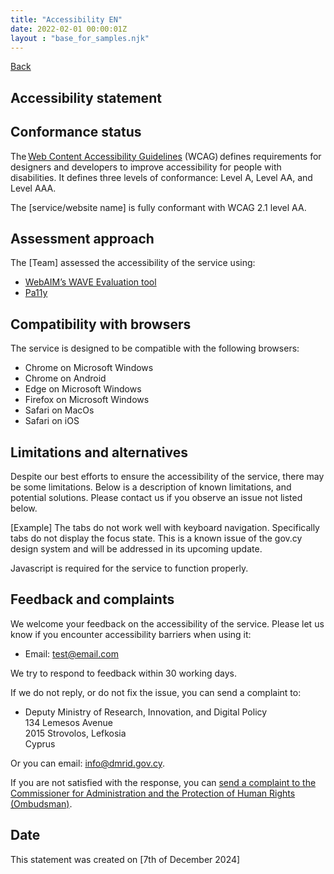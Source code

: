 ```yaml
---
title: "Accessibility EN"
date: 2022-02-01 00:00:01Z
layout : "base_for_samples.njk"
---
```

<!--beforeMain-->
<section class="govcy-container">
    <a class="govcy-back-link" href="#">Back</a>
</section>
 <!--main-->
 <main class="govcy-container">
    <div class="govcy-row">
        <article class="govcy-col-8">
            <h1>Accessibility statement</h1>
            <h2>Conformance status</h2>
            <p>The <a href="https://www.w3.org/TR/WCAG21/" rel="noreferrer noopener" target="_blank">Web Content Accessibility Guidelines</a> (WCAG) defines requirements for designers and developers to improve accessibility for people with disabilities. It defines three levels of conformance: Level A, Level AA, and Level AAA.</p> 
            <p>The [service/website name] is fully conformant with WCAG 2.1 level AA.</p>
            <h2>Assessment approach</h2>
            <p>The [Team] assessed the accessibility of the service using: </p>
            <ul>
                <li><a href="https://wave.webaim.org/" rel="noreferrer noopener" target="_blank">WebAIM’s WAVE Evaluation tool</a> </li>
                <li><a href="https://pa11y.org/" rel="noreferrer noopener" target="_blank">Pa11y</a> </li>
            </ul>
            <h2>Compatibility with browsers</h2> 
            <p>The service is designed to be compatible with the following browsers: </p> 
            <ul>
                <li>Chrome on Microsoft Windows</li>
                <li>Chrome on Android</li> 
                <li>Edge on Microsoft Windows</li> 
                <li>Firefox on Microsoft Windows</li>
                <li>Safari on MacOs</li>
                <li>Safari on iOS</li> 
            </ul>
            <h2>Limitations and alternatives</h2>
            <p>Despite our best efforts to ensure the accessibility of the service, there may be some limitations. Below is a description of known limitations, and potential solutions. Please contact us if you observe an issue not listed below. </p>
            <p>[Example] The tabs do not work well with keyboard navigation. Specifically tabs do not display the focus state. This is a known issue of the gov.cy design system and will be addressed in its upcoming update.</p>
            <p>Javascript is required for the service to function properly.</p>
            <h2>Feedback and complaints</h2> 
            <p>We welcome your feedback on the accessibility of the service. Please let us know if you encounter accessibility barriers when using it:</p> 
            <ul class="govcy-list-unstyled">
                <li>Email: <a href="mailto:test@email.com" target="_blank">test@email.com</a></li>
            </ul>
            <p>We try to respond to feedback within 30 working days.</p>
            <p>If we do not reply, or do not fix the issue, you can send a complaint to: </p>
            <ul class="govcy-list-unstyled">
                <li>Deputy Ministry of Research, Innovation, and Digital Policy<br>134 Lemesos Avenue<br>2015 Strovolos, Lefkosia<br>Cyprus</li>
            </ul>
            <p>Or you can email: <a href="mailto:info@dmrid.gov.cy" target="_blank">info@dmrid.gov.cy</a>.</p>
            <p>If you are not satisfied with the response, you can <a href="https://eforms.mof.gov.cy/eforms/eforms.nsf/complaintformombudsman_en/complaintformombudsman_en?OpenForm" target="_blank">send a complaint to the Commissioner for Administration and the Protection of Human Rights (Ombudsman)</a>.</p>
            <h2>Date</h2>
            <p>This statement was created on [7th of December 2024] </p>
        </article>
    </div>
</main>